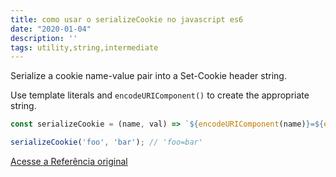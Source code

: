 ```yaml
---
title: como usar o serializeCookie no javascript es6
date: "2020-01-04"
description: ''
tags: utility,string,intermediate
---
```


Serialize a cookie name-value pair into a Set-Cookie header string.

Use template literals and `encodeURIComponent()` to create the appropriate string.

```js
const serializeCookie = (name, val) => `${encodeURIComponent(name)}=${encodeURIComponent(val)}`;
```

```js
serializeCookie('foo', 'bar'); // 'foo=bar'
```


[Acesse a Referência original](http://github.com/30-seconds/)
